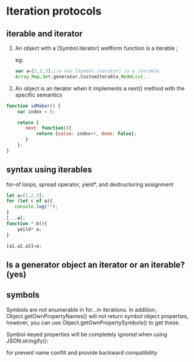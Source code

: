 # Iteration protocols

## iterable and iterator

1. An object with a [Symbol.iterator] wellform function is a iterable ;

    eg:
    ```javascript
    var a=[1,2,3];//a has [Symbol.iterator] is a iterable
    Array,Map,Set,generator,CustomIterable,NodeList...
    ```

1. An object is an iterator when it implements a next() method with the specific semantics

```javascript
function idMaker() {
    var index = 0;

    return {
       next: function(){
           return {value: index++, done: false};
       }
    };
}
```

## syntax using iterables

for-of loops, spread operator, yield*, and destructuring assignment

 ```javascript
 let a=[1,2,3];
 for (let c of a){
    console.log("");
 }
 [...a];
 function * b(){
     yeild* a;
 }

 [a1,a2,a3]=a;
 ```

 ## Is a generator object an iterator or an iterable? (yes)


## symbols

Symbols are not enumerable in for...in iterations. In addition, Object.getOwnPropertyNames() will not return symbol object properties, however, you can use Object.getOwnPropertySymbols() to get these.

Symbol-keyed properties will be completely ignored when using JSON.stringify():

for prevent name conflit and provide backward compatibility